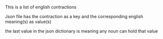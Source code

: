This is a list of english contractions

Json file has the contraction as a key and the corresponding english meaning(s) as value(s)

the last value in the json dictionary is <noun> meaning any noun can hold that value

